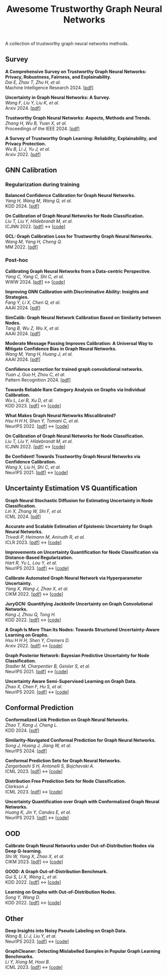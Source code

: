 

<br />
<p align="center">
  <h1 align="center">Awesome Trustworthy Graph Neural Networks</h1>
</p>
<br />

A collection of trustworthy graph neural networks methods. 



## Survey


**A Comprehensive Survey on Trustworthy Graph Neural Networks: Privacy, Robustness, Fairness, and Explainability.**<br>
*Dai E, Zhao T, Zhu H, et al.*<br>
Machine Intelligence Research 2024. [[pdf](https://link.springer.com/content/pdf/10.1007/s11633-024-1510-8.pdf)]  

**Uncertainty in Graph Neural Networks: A Survey.**<br>
*Wang F, Liu Y, Liu K, et al.*<br>
Arxiv 2024. [[pdf](https://arxiv.org/pdf/2403.07185)] 

**Trustworthy Graph Neural Networks: Aspects, Methods and Trends.**<br>
*Zhang H, Wu B, Yuan X, et al.*<br>
Proceedings of the IEEE 2024. [[pdf](https://arxiv.org/pdf/2205.07424)] 

**A Survey of Trustworthy Graph Learning: Reliability, Explainability, and Privacy Protection.**<br>
*Wu B, Li J, Yu J, et al.*<br>
Arxiv 2022. [[pdf](https://arxiv.org/pdf/2205.10014)]  

## GNN Calibration

### Regularization during training

**Balanced Confidence Calibration for Graph Neural Networks.**<br>
*Yang H, Wang M, Wang Q, et al.*<br>
KDD 2024. [[pdf](https://dl.acm.org/doi/abs/10.1145/3637528.3671741)] 


**On Calibration of Graph Neural Networks for Node Classification.**<br>
*Liu T, Liu Y, Hildebrandt M, et al.*<br>
ICJNN 2022. [[pdf](https://arxiv.org/pdf/2206.01570)]  ↔️ [[code](https://github.com/liu-yushan/calGNN)]

**GCL: Graph Calibration Loss for Trustworthy Graph Neural Networks.**<br>
*Wang M, Yang H, Cheng Q.*<br>
MM 2022. [[pdf](https://dl.acm.org/doi/abs/10.1145/3503161.3548423)] 


### Post-hoc

**Calibrating Graph Neural Networks from a Data-centric Perspective.**<br>
*Yang C, Yang C, Shi C, et al.*<br>
WWW 2024. [[pdf](http://shichuan.org/doc/170.pdf)] ↔️ [[code](https://github.com/BUPT-GAMMA/DCGC)]

**Improving GNN Calibration with Discriminative Ability: Insights and Strategies.**<br>
*Fang Y, Li X, Chen Q, et al.*<br>
AAAI 2024. [[pdf](https://ojs.aaai.org/index.php/AAAI/article/download/29082/30047)]  

**SimCalib: Graph Neural Network Calibration Based on Similarity between Nodes.**<br>
*Tang B, Wu Z, Wu X, et al.*<br>
AAAI 2024. [[pdf](https://ojs.aaai.org/index.php/AAAI/article/download/29450/30733)]  

**Moderate Message Passing Improves Calibration: A Universal Way to Mitigate Confidence Bias in Graph Neural Networks.**<br>
*Wang M, Yang H, Huang J, et al.*<br>
AAAI 2024. [[pdf](https://ojs.aaai.org/index.php/AAAI/article/view/30167/32071)]  

**Confidence correction for trained graph convolutional networks.**<br>
*Yuan J, Guo H, Zhou C, et al.*<br>
Pattern Recognition 2024. [[pdf](https://www.sciencedirect.com/science/article/abs/pii/S0031320324005247)]  

**Towards Reliable Rare Category Analysis on Graphs via Individual Calibration.**<br>
*Wu L, Lei B, Xu D, et al.*<br>
KDD 2023. [[pdf](https://arxiv.org/pdf/2307.09858)] ↔️ [[code](https://github.com/wulongfeng/CaliRare/tree/main)]

**What Makes Graph Neural Networks Miscalibrated?**<br>
*Hsu H H H, Shen Y, Tomani C, et al.*<br>
NeurIPS 2022. [[pdf](https://proceedings.neurips.cc/paper_files/paper/2022/file/5975754c7650dfee0682e06e1fec0522-Paper-Conference.pdf)]  ↔️ [[code](https://github.com/hans66hsu/GATS)]

**On Calibration of Graph Neural Networks for Node Classification.**<br>
*Liu T, Liu Y, Hildebrandt M, et al.*<br>
ICJNN 2022. [[pdf](https://arxiv.org/pdf/2206.01570)]  ↔️ [[code](https://github.com/liu-yushan/calGNN)]

**Be Confident! Towards Trustworthy Graph Neural Networks via Confidence Calibration.**<br>
*Wang X, Liu H, Shi C, et al.*<br>
NeurIPS 2021. [[pdf](https://proceedings.neurips.cc/paper/2021/file/c7a9f13a6c0940277d46706c7ca32601-Paper.pdf)] 
↔️ [[code](https://github.com/BUPT-GAMMA/CaGCN)]



## Uncertainty Estimation VS Quantification

**Graph Neural Stochastic Diffusion for Estimating Uncertainty in Node Classification.**<br>
*Lin X, Zhang W, Shi F, et al.*<br>
ICML 2024. [[pdf](https://openreview.net/pdf?id=xJUhgvM2u8)]  

**Accurate and Scalable Estimation of Epistemic Uncertainty for Graph Neural Networks.**<br>
*Trivedi P, Heimann M, Anirudh R, et al.*<br>
ICLR 2023. [[pdf](https://arxiv.org/pdf/2401.03350)] ↔️ [[code](https://github.com/pujacomputes/gduq)]

**Improvements on Uncertainty Quantification for Node Classification via Distance-Based Regularization.**<br>
*Hart R, Yu L, Lou Y, et al.*<br>
NeurIPS 2023. [[pdf](https://proceedings.neurips.cc/paper_files/paper/2023/file/ad84864002a72c344c2227d7eb8842b1-Paper-Conference.pdf)] ↔️ [[code](https://github.com/neoques/Graph-Posterior-Network)]

**Calibrate Automated Graph Neural Network via Hyperparameter Uncertainty.**<br>
*Yang X, Wang J, Zhao X, et al.*<br>
CIKM 2022. [[pdf](https://zxj32.github.io/data/CIKM_2022.pdf)] ↔️ [[code](https://github.com/xyang2316/HyperU-GCN)]

**JuryGCN: Quantifying Jackknife Uncertainty on Graph Convolutional Networks.**<br>
*Kang J, Zhou Q, Tong H.*<br>
KDD 2022. [[pdf](https://dl.acm.org/doi/pdf/10.1145/3534678.3539286)] ↔️ [[code](https://github.com/BlueWhaleZhou/JuryGCN_UQ)]

**A Graph Is More Than Its Nodes: Towards Structured Uncertainty-Aware Learning on Graphs.**<br>
*Hsu H H H, Shen Y, Cremers D.*<br>
Arxiv 2022. [[pdf](https://arxiv.org/pdf/2210.15575)]  ↔️ [[code](https://github.com/hans66hsu/structured_uncertainty_metrics)]

**Graph Posterior Network: Bayesian Predictive Uncertainty for Node Classification.**<br>
*Stadler M, Charpentier B, Geisler S, et al.*<br>
NeurIPS 2021. [[pdf](https://proceedings.neurips.cc/paper_files/paper/2021/file/95b431e51fc53692913da5263c214162-Paper.pdf)] ↔️ [[code](https://github.com/stadlmax/Graph-Posterior-Network)]

**Uncertainty Aware Semi-Supervised Learning on Graph Data.**<br>
*Zhao X, Chen F, Hu S, et al.*<br>
NeurIPS 2020. [[pdf](https://arxiv.org/abs/2010.12783)]  ↔️ [[code](https://github.com/zxj32/uncertainty-GNN)]




## Conformal Prediction

**Conformalized Link Prediction on Graph Neural Networks.**<br>
*Zhao T, Kang J, Cheng L.*<br>
KDD 2024. [[pdf](https://arxiv.org/pdf/2406.18763)] 

**Similarity-Navigated Conformal Prediction for Graph Neural Networks.**<br>
*Song J, Huang J, Jiang W, et al.*<br>
NeurIPS 2024. [[pdf](https://arxiv.org/pdf/2405.14303)] 

**Conformal Prediction Sets for Graph Neural Networks.**<br>
*Zargarbashi S H, Antonelli S, Bojchevski A.*<br>
ICML 2023. [[pdf](https://proceedings.mlr.press/v202/h-zargarbashi23a/h-zargarbashi23a.pdf)] ↔️ [[code](https://github.com/soroushzargar/DAPS)]

**Distribution Free Prediction Sets for Node Classification.**<br>
*Clarkson J.*<br>
ICML 2023. [[pdf](https://proceedings.mlr.press/v202/clarkson23a/clarkson23a.pdf)] ↔️ [[code](https://github.com/jase-clarkson/graph_cp)]

**Uncertainty Quantification over Graph with Conformalized Graph Neural Networks.**<br>
*Huang K, Jin Y, Candes E, et al.*<br>
NeurIPS 2023. [[pdf](https://proceedings.neurips.cc/paper_files/paper/2023/file/54a1495b06c4ee2f07184afb9a37abda-Paper-Conference.pdf)] ↔️ [[code](https://github.com/snap-stanford/conformalized-gnn)]


## OOD

**Calibrate Graph Neural Networks under Out-of-Distribution Nodes via Deep Q-learning.**<br>
*Shi W, Yang X, Zhao X, et al.*<br>
CIKM 2023. [[pdf](https://dl.acm.org/doi/pdf/10.1145/3583780.3614797)] ↔️ [[code](https://github.com/DamoSWL/Calibration-of-GNN-with-OOD-nodes)]

**GOOD: A Graph Out-of-Distribution Benchmark.**<br>
*Gui S, Li X, Wang L, et al.*<br>
KDD 2022. [[pdf](https://proceedings.neurips.cc/paper_files/paper/2022/file/0dc91de822b71c66a7f54fa121d8cbb9-Paper-Datasets_and_Benchmarks.pdf)] ↔️ [[code](https://github.com/divelab/GOOD)]

**Learning on Graphs with Out-of-Distribution Nodes.**<br>
*Song Y, Wang D.*<br>
KDD 2022. [[pdf](https://arxiv.org/pdf/2308.06714)] ↔️ [[code](https://github.com/SongYYYY/KDD22-OODGAT)]

## Other

**Deep Insights into Noisy Pseudo Labeling on Graph Data.**<br>
*Wang B, Li J, Liu Y, et al.*<br>
NeurIPS 2023. [[pdf](https://proceedings.neurips.cc/paper_files/paper/2023/file/f0318ba897cee71ce200e408dea6062e-Paper-Conference.pdf)] ↔️ [[code](https://github.com/AcEbt/CPL)]

**GraphCleaner: Detecting Mislabelled Samples in Popular Graph Learning Benchmarks.**<br>
*Li Y, Xiong M, Hooi B.*<br>
ICML 2023. [[pdf](https://proceedings.mlr.press/v202/li23ai/li23ai.pdf)] ↔️ [[code](https://github.com/lywww/GraphCleaner)]








